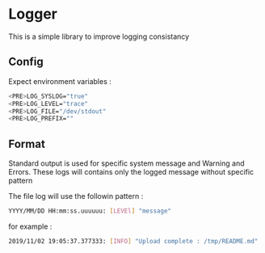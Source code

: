 # Logger

This is a simple library to improve logging consistancy

## Config

Expect environment variables : 
```bash
<PRE>LOG_SYSLOG="true"
<PRE>LOG_LEVEL="trace"
<PRE>LOG_FILE="/dev/stdout"
<PRE>LOG_PREFIX=""
```

## Format

Standard output is used for specific system message and Warning and Errors. These logs will contains only the logged message without specific pattern<br/>

The file log will use the followin pattern : 

```bash
YYYY/MM/DD HH:mm:ss.uuuuuu: [LEVEl] "message"
```

for example :

```bash
2019/11/02 19:05:37.377333: [INFO] "Upload complete : /tmp/README.md"
```
